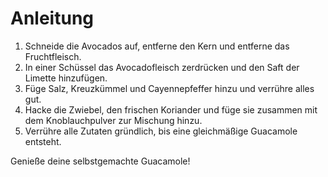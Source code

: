 # Anleitung

1. Schneide die Avocados auf, entferne den Kern und entferne das Fruchtfleisch.
2. In einer Schüssel das Avocadofleisch zerdrücken und den Saft der Limette hinzufügen.
3. Füge Salz, Kreuzkümmel und Cayennepfeffer hinzu und verrühre alles gut.
4. Hacke die Zwiebel, den frischen Koriander und füge sie zusammen mit dem Knoblauchpulver zur Mischung hinzu.
5. Verrühre alle Zutaten gründlich, bis eine gleichmäßige Guacamole entsteht.

Genieße deine selbstgemachte Guacamole!